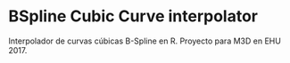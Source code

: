 # BSpline Cubic Curve interpolator

Interpolador de curvas cúbicas B-Spline en R. Proyecto para M3D en EHU 2017.